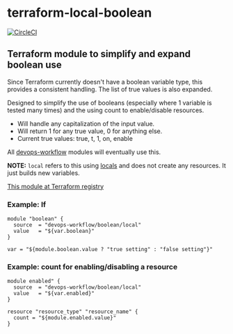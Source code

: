 # terraform-local-boolean

[![CircleCI](https://circleci.com/gh/devops-workflow/terraform-local-boolean.svg?style=svg)](https://circleci.com/gh/devops-workflow/terraform-local-boolean)

## Terraform module to simplify and expand boolean use

Since Terraform currently doesn't have a boolean variable type, this provides a
consistent handling. The list of true values is also expanded.

Designed to simplify the use of booleans (especially where 1 variable is tested
many times) and the using count to enable/disable resources.

* Will handle any capitalization of the input value.
* Will return 1 for any true value, 0 for anything else.
* Current true values: true, t, 1, on, enable

All [devops-workflow](https://registry.terraform.io/search?q=devops-workflow&verified=false)
modules will eventually use this.

**NOTE:** `local` refers to this using [locals](https://www.terraform.io/docs/configuration/locals.html)
and does not create any resources. It just builds new variables.

[This module at Terraform registry](https://registry.terraform.io/modules/devops-workflow/boolean/local)

### Example: If

```hcl
module "boolean" {
  source  = "devops-workflow/boolean/local"
  value   = "${var.boolean}"
}

var = "${module.boolean.value ? "true setting" : "false setting"}"
```

### Example: count for enabling/disabling a resource

```hcl
module enabled" {
  source  = "devops-workflow/boolean/local"
  value   = "${var.enabled}"
}

resource "resource_type" "resource_name" {
  count = "${module.enabled.value}"
}
```
